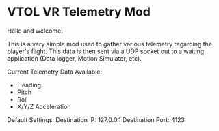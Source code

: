 # VTOL VR Telemetry Mod
Hello and welcome!

This is a very simple mod used to gather various telemetry regarding the player's flight. This data is then sent via a UDP socket out to a waiting application (Data logger, Motion Simulator, etc).

Current Telemetry Data Available:
* Heading
* Pitch
* Roll
* X/Y/Z Acceleration

Default Settings:
Destination IP: 127.0.0.1
Destination Port: 4123
